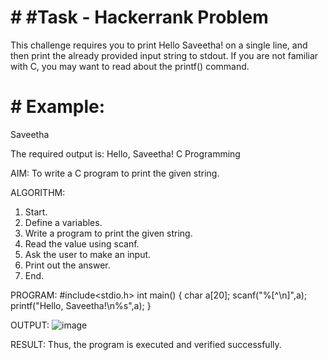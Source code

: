 # # #Task - Hackerrank Problem

This challenge requires you to print Hello Saveetha! on a single line, and then print the already provided input string to stdout. If you are not familiar with C, you may want to read about the printf() command.

# # Example:

Saveetha

The required output is: Hello, Saveetha! C Programming

AIM: 
To write a C program to print the given string. 
 
ALGORITHM: 
1. Start. 
2. Define a variables. 
3. Write a program to print the given string. 
4. Read the value using scanf. 
5. Ask the user to make an input. 
6. Print out the answer. 
7. End. 
 
PROGRAM: 
#include<stdio.h> 
int main() 
{ 
char a[20]; 
scanf("%[^\n]",a); 
printf("Hello, Saveetha!\n%s",a); 
} 
 
OUTPUT: 
![image](https://github.com/user-attachments/assets/e14d39e6-2a7b-4592-85ee-342841888c5d)

RESULT: 
Thus, the program is executed and verified successfully.
